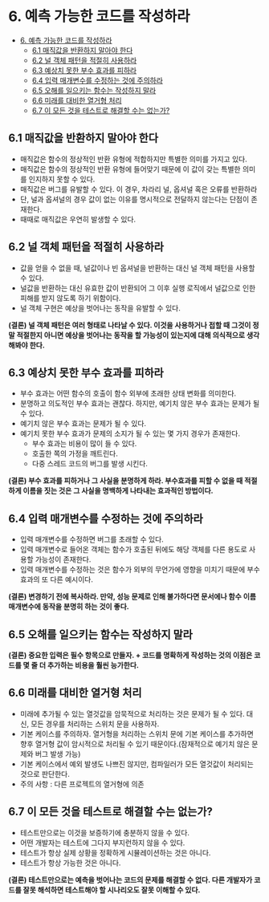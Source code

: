 # 6. 예측 가능한 코드를 작성하라

<!-- TOC -->

* [6. 예측 가능한 코드를 작성하라](#6-예측-가능한-코드를-작성하라)
    * [6.1 매직값을 반환하지 말아야 한다](#61-매직값을-반환하지-말아야-한다)
    * [6.2 널 객체 패턴을 적절히 사용하라](#62-널-객체-패턴을-적절히-사용하라)
    * [6.3 예상치 못한 부수 효과를 피하라](#63-예상치-못한-부수-효과를-피하라)
    * [6.4 입력 매개변수를 수정하는 것에 주의하라](#64-입력-매개변수를-수정하는-것에-주의하라)
    * [6.5 오해를 일으키는 함수는 작성하지 말라](#65-오해를-일으키는-함수는-작성하지-말라)
    * [6.6 미래를 대비한 열거형 처리](#66-미래를-대비한-열거형-처리)
    * [6.7 이 모든 것을 테스트로 해결할 수는 없는가?](#67-이-모든-것을-테스트로-해결할-수는-없는가)

<!-- TOC -->

## 6.1 매직값을 반환하지 말아야 한다

- 매직값은 함수의 정상적인 반환 유형에 적합하지만 특별한 의미를 가지고 있다.
- 매직값은 함수의 정상적인 반환 유형에 들어맞기 때문에 이 값이 갖는 특별한 의미를 인지하지 못할 수 있다.
- 매직값은 버그를 유발할 수 있다. 이 경우, 차라리 널, 옵셔널 혹은 오류를 반환하라
- 단, 널과 옵셔널의 경우 값이 없는 이유를 명시적으로 전달하지 않는다는 단점이 존재한다.
- 때때로 매직값은 우연히 발생할 수 있다.

## 6.2 널 객체 패턴을 적절히 사용하라

- 값을 얻을 수 없을 때, 널값이나 빈 옵셔널을 반환하는 대신 널 객체 패턴을 사용할 수 있다.
- 널값을 반환하는 대신 유효한 값이 반환되어 그 이후 실행 로직에서 널값으로 인한 피해를 받지 않도록 하기 위함이다.
- 널 객체 구현은 예상을 벗어나는 동작을 유발할 수 있다.

**(결론) 널 객체 패턴은 여러 형태로 나타날 수 있다. 이것을 사용하거나 접할 때 그것이 정말 적절한지 아니면 예상을 벗어나는 동작을 할 가능성이 있는지에 대해 의식적으로 생각해봐야 한다.**

## 6.3 예상치 못한 부수 효과를 피하라

- 부수 효과는 어떤 함수의 호출이 함수 외부에 초래한 상태 변화를 의미한다.
- 분명하고 의도적인 부수 효과는 괜찮다. 하지만, 예기치 않은 부수 효과는 문제가 될 수 있다.
- 예기치 않은 부수 효과는 문제가 될 수 있다.
- 예기치 못한 부수 효과가 문제의 소지가 될 수 있는 몇 가지 경우가 존재한다.
    - 부수 효과는 비용이 많이 들 수 있다.
    - 호출한 쪽의 가정을 깨트린다.
    - 다중 스레드 코드의 버그를 발생 시킨다.

**(결론) 부수 효과를 피하거나 그 사실을 분명하게 하라. 부수효과를 피할 수 없을 때 적절하게 이름을 짓는 것은 그 사실을 명백하게 나타내는 효과적인 방법이다.**

## 6.4 입력 매개변수를 수정하는 것에 주의하라

- 입력 매개변수를 수정하면 버그를 초래할 수 있다.
- 입력 매개변수로 들어온 객체는 함수가 호출된 뒤에도 해당 객체를 다른 용도로 사용할 가능성이 존재한다.
- 입력 매개변수를 수정하는 것은 함수가 외부의 무언가에 영향을 미치기 때문에 부수 효과의 또 다른 예시이다.

**(결론) 변경하기 전에 복사하라. 만약, 성능 문제로 인해 불가하다면 문서에나 함수 이름 매개변수에 동작을 분명히 하는 것이 좋다.**

## 6.5 오해를 일으키는 함수는 작성하지 말라

**(결론) 중요한 입력은 필수 항목으로 만들자. + 코드를 명확하게 작성하는 것의 이점은 코드를 몇 줄 더 추가하는 비용을 훨씬 능가한다.**

## 6.6 미래를 대비한 열거형 처리

- 미래에 추가될 수 있는 열것값을 암묵적으로 처리하는 것은 문제가 될 수 있다. 대신, 모든 경우를 처리하는 스위치 문을 사용하자.
- 기본 케이스를 주의하자. 열거형을 처리하는 스위치 문에 기본 케이스를 추가하면 향후 열거형 값이 암시적으로 처리될 수 있기 때문이다.(잠재적으로 예기치 않은 문제와 버그 발생 가능)
- 기본 케이스에서 예외 발생도 나쁘진 않지만, 컴파일러가 모든 열것값이 처리되는 것으로 판단한다.
- 주의 사항 : 다른 프로젝트의 열거형에 의존

## 6.7 이 모든 것을 테스트로 해결할 수는 없는가?

- 테스트만으로는 이것을 보증하기에 충분하지 않을 수 있다.
- 어떤 개발자는 테스트에 그다지 부지런하지 않을 수 있다.
- 테스트가 항상 실제 상황을 정확하게 시뮬레이션하는 것은 아니다.
- 테스트가 항상 가능한 것은 아니다.

**(결론) 테스트만으로는 예측을 벗어나는 코드의 문제를 해결할 수 없다. 다른 개발자가 코드를 잘못 해석하면 테스트해야 할 시나리오도 잘못 이해할 수 있다.**
